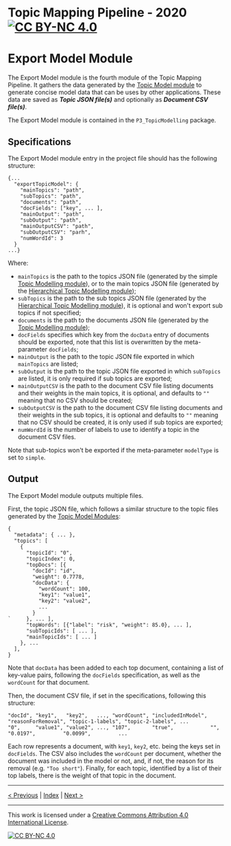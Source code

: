 # Topic Mapping Pipeline - 2020 [![CC BY-NC 4.0][cc-by-nc-shield]][cc-by-nc]
# Export Model Module

The Export Model module is the fourth module of the Topic Mapping Pipeline. It gathers the data generated by the 
[Topic Model module](ModelModule.md) to generate concise model data that can be uses by other applications. These
data are saved as ***Topic JSON file(s)*** and optionally as ***Document CSV file(s)***.

The Export Model module is contained in the `P3_TopicModelling` package.

## Specifications

The Export Model module entry in the project file should has the following structure:
```json5
{...
  "exportTopicModel": {
    "mainTopics": "path",
    "subTopics": "path",
    "documents": "path",
    "docFields": ["key", ... ],
    "mainOutput": "path",
    "subOutput": "path",
    "mainOutputCSV": "path",
    "subOutputCSV": "parh",
    "numWordId": 3
  }
...}
```
Where:
- `mainTopics` is the path to the topics JSON file (generated by the simple [Topic Modelling module](ModelModule.md)),
or to the main topics JSON file (generated by the [Hierarchical Topic Modelling module](ModelModule.md));
- `subTopics` is the path to the sub topics JSON file (generated by the
[Hierarchical Topic Modelling module](ModelModule.md)), it is optional and won't export sub topics if not 
specified;
- `documents` is the path to the documents JSON file (generated by the [Topic Modelling module](ModelModule.md));
- `docFields` specifies which key from the `docData` entry of documents should be exported, note that this list is
overwritten by the meta-parameter `docFields`;
- `mainOutput` is the path to the topic JSON file exported in which `mainTopics` are listed;
- `subOutput` is the path to the topic JSON file exported in which `subTopics` are listed, it is only required
 if sub topics are exported;
- `mainOutputCSV` is the path to the document CSV file listing documents and their weights in the main topics, it
is optional, and defaults to `""` meaning that no CSV should be created;
- `subOutputCSV` is the path to the document CSV file listing documents and their weights in the sub topics, it is
optional and defaults to `""` meaning that no CSV should be created, it is only used if sub topics are exported;
- `numWordId` is the number of labels to use to identify a topic in the document CSV files.

Note that sub-topics won't be exported if the meta-parameter `modelType` is set to `simple`.

## Output

The Export Model module outputs multiple files.

First, the topic JSON file, which follows a similar structure to the topic files generated by the
[Topic Model Modules](ModelModule.md):
```json5
{
  "metadata": { ... },
  "topics": [
    {
      "topicId": "0",
      "topicIndex": 0,
      "topDocs": [{
        "docId": "id", 
        "weight": 0.7778, 
        "docData": {
          "wordCount": 100,
          "key1": "value1",
          "key2": "value2",
          ...
        }
`     }, ... ],
      "topWords": [{"label": "risk", "weight": 85.0}, ... ],
      "subTopicIds": [ ... ],
      "mainTopicIds": [ ... ]
    }, ...
  ],
}
```
Note that `docData` has been added to each top document, containing a list of key-value pairs, following the 
`docFields` specification, as well as the `wordCount` for that document. 

Then, the document CSV file, if set in the specifications, following this structure:
```csv
"docId", "key1",   "key2",   ..., "wordCount", "includedInModel", "reasonForRemoval", "topic-1-labels", "topic-2-labels", ...
"0",     "value1", "value2", ..., "107",       "true",            "",                 "0.0197",         "0.0099",         ...
```
Each row represents a document, with `key1`, `key2`, etc. being the keys set in `docFields`. The CSV also includes the 
`wordCount` per document, whether the document was included in the model or not, and, if not, the reason for its 
removal (e.g. `"Too short"`). Finally, for each topic, identified by a list of their top labels, there is the weight of
that topic in the document.

---

[< Previous](ModelModule.md) | [Index](index.md) | [Next >](LabelIndexModule.md)

---
This work is licensed under a [Creative Commons Attribution 4.0 International
License][cc-by-nc].

[![CC BY-NC 4.0][cc-by-nc-image]][cc-by-nc]

[cc-by-nc]: http://creativecommons.org/licenses/by-nc/4.0/
[cc-by-nc-image]: https://i.creativecommons.org/l/by-nc/4.0/88x31.png
[cc-by-nc-shield]: https://img.shields.io/badge/License-CC%20BY--NC%204.0-lightgrey.svg
